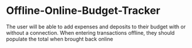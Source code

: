 # Offline-Online-Budget-Tracker
The user will be able to add expenses and deposits to their budget with or without a connection. When entering transactions offline, they should populate the total when brought back online
